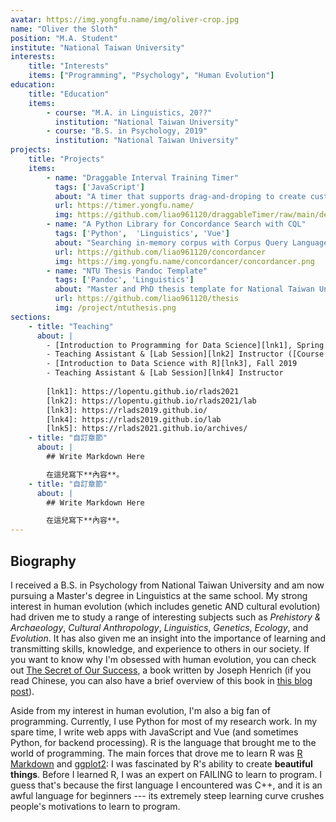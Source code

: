 ```yaml
---
avatar: https://img.yongfu.name/img/oliver-crop.jpg
name: "Oliver the Sloth"
position: "M.A. Student"
institute: "National Taiwan University"
interests:
    title: "Interests" 
    items: ["Programming", "Psychology", "Human Evolution"]
education: 
    title: "Education"
    items:
        - course: "M.A. in Linguistics, 20??"
          institution: "National Taiwan University"
        - course: "B.S. in Psychology, 2019"
          institution: "National Taiwan University"
projects:
    title: "Projects"
    items:
        - name: "Draggable Interval Training Timer"
          tags: ['JavaScript']
          about: "A timer that supports drag-and-droping to create custom interval workouts. Written in vanilla JavaScript, HTML & CSS."
          url: https://timer.yongfu.name/
          img: https://github.com/liao961120/draggableTimer/raw/main/demo/demo.gif
        - name: "A Python Library for Concordance Search with CQL"
          tags: ['Python',  'Linguistics', 'Vue']
          about: "Searching in-memory corpus with Corpus Query Language (CQL)."
          url: https://github.com/liao961120/concordancer
          img: https://img.yongfu.name/concordancer/concordancer.png
        - name: "NTU Thesis Pandoc Template"
          tags: ['Pandoc', 'Linguistics']
          about: "Master and PhD thesis template for National Taiwan University, based on Pandoc."
          url: https://github.com/liao961120/thesis
          img: /project/ntuthesis.png
sections:
    - title: "Teaching"
      about: |
        - [Introduction to Programming for Data Science][lnk1], Spring 2021
        - Teaching Assistant & [Lab Session][lnk2] Instructor ([Course Archive][lnk5]) 
        - [Introduction to Data Science with R][lnk3], Fall 2019
        - Teaching Assistant & [Lab Session][lnk4] Instructor
        
        [lnk1]: https://lopentu.github.io/rlads2021
        [lnk2]: https://lopentu.github.io/rlads2021/lab
        [lnk3]: https://rlads2019.github.io/
        [lnk4]: https://rlads2019.github.io/lab
        [lnk5]: https://rlads2021.github.io/archives/
    - title: "自訂章節"
      about: |
        ## Write Markdown Here

        在這兒寫下**內容**。
    - title: "自訂章節"
      about: |
        ## Write Markdown Here

        在這兒寫下**內容**。
---
```


## Biography

I received a B.S. in Psychology from National Taiwan University and am now pursuing a Master's degree in Linguistics at the same school. My strong interest in human evolution (which includes genetic AND cultural evolution) had driven me to study a range of interesting subjects such as *Prehistory & Archaeology*, *Cultural Anthropology*, *Linguistics*, *Genetics*, *Ecology*, and *Evolution*. It has also given me an insight into the importance of learning and transmitting skills, knowledge, and experience to others in our society. If you want to know why I'm obsessed with human evolution, you can check out [The Secret of Our Success](https://secretofoursuccess.fas.harvard.edu), a book written by Joseph Henrich (if you read Chinese, you can also have a brief overview of this book in [this blog post](/2019/08/15/secretOfOurSuccess.html)).

Aside from my interest in human evolution, I'm also a big fan of programming. Currently, I use Python for most of my research work. In my spare time, I write web apps with JavaScript and Vue (and sometimes Python, for backend processing). R is the language that brought me to the world of programming. The main forces that drove me to learn R was [R Markdown](https://rmarkdown.rstudio.com) and [ggplot2](https://ggplot2.tidyverse.org): I was fascinated by R's ability to create **beautiful things**. Before I learned R, I was an expert on FAILING to learn to program. I guess that's because the first language I encountered was C++, and it is an awful language for beginners --- its extremely steep learning curve crushes people's motivations to learn to program.

